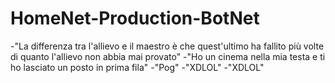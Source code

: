 # HomeNet-Production-BotNet

-"La differenza tra l'allievo e il maestro è che quest'ultimo ha fallito più volte di quanto l'allievo non abbia mai provato"
-"Ho un cinema nella mia testa e ti ho lasciato un posto in prima fila"
-"Pog"
-"XDLOL"
-"XDLOL"